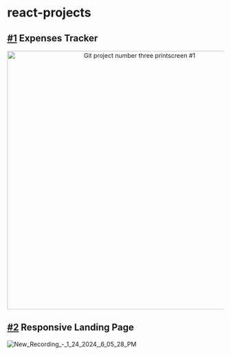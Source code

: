 # react-projects

## [#1](https://github.com/victor-schumann/react-budget-app) Expenses Tracker
<p align="center"> 
<img align="center" src="https://i.imgur.com/H07qajp.png" alt="Git project number three printscreen #1" height="600" width="auto"/>
</p>

## [#2](https://github.com/victor-schumann/react-budget-app) Responsive Landing Page
![New_Recording_-_1_24_2024,_6_05_28_PM](https://github.com/victor-schumann/react-projects/assets/103196205/75f2ff79-202f-427a-b947-13f44dd9b7dd)
